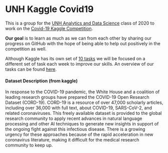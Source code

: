 # UNH Kaggle Covid19

This is a group for the [UNH Analytics and Data Science](https://gradschool.unh.edu/analytics) class of 2020 to work on the [Covid-19 Kaggle Competition](https://www.kaggle.com/allen-institute-for-ai/CORD-19-research-challenge).

<b> Our goal</b> is to learn as much as we can from each other by sharing our progress on GitHub with the hope of being able to help out positively in the competition as well.

Although Kaggle has its own set of [10 tasks](https://www.kaggle.com/allen-institute-for-ai/CORD-19-research-challenge/tasks) we will be focused on a different set of task each week to improve our skills. An overview of our tasks can be found [here](https://github.com/ZachZs/UNH_Kaggle_Covid19/tree/master/Weekly%20Tasks).

#### Dataset Description (from kaggle)
In response to the COVID-19 pandemic, the White House and a coalition of leading research groups have prepared the COVID-19 Open Research Dataset (CORD-19). CORD-19 is a resource of over 47,000 scholarly articles, including over 36,000 with full text, about COVID-19, SARS-CoV-2, and related coronaviruses. This freely available dataset is provided to the global research community to apply recent advances in natural language processing and other AI techniques to generate new insights in support of the ongoing fight against this infectious disease. There is a growing urgency for these approaches because of the rapid acceleration in new coronavirus literature, making it difficult for the medical research community to keep up.
